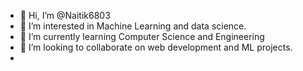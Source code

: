 - 👋 Hi, I’m @Naitik6803
- 👀 I’m interested in Machine Learning and data science.
- 🌱 I’m currently learning Computer Science and Engineering
- 💞️ I’m looking to collaborate on web development and ML projects.
-
 

<!---
Naitik6803/Naitik6803 is a ✨ special ✨ repository because its `README.md` (this file) appears on your GitHub profile.
You can click the Preview link to take a look at your changes.
--->
